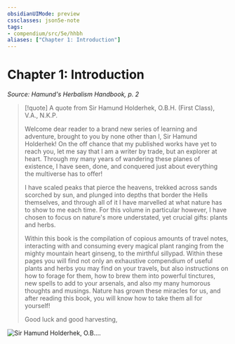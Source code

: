 ```yaml
---
obsidianUIMode: preview
cssclasses: json5e-note
tags:
- compendium/src/5e/hhbh
aliases: ["Chapter 1: Introduction"]
---
```

# Chapter 1: Introduction
*Source: Hamund's Herbalism Handbook, p. 2* 

> [!quote] A quote from Sir Hamund Holderhek, O.B.H. (First Class), V.A., N.K.P.  
> 
> Welcome dear reader to a brand new series of learning and adventure, brought to you by none other than I, Sir Hamund Holderhek! On the off chance that my published works have yet to reach you, let me say that I am a writer by trade, but an explorer at heart. Through my many years of wandering these planes of existence, I have seen, done, and conquered just about everything the multiverse has to offer!
> 
> I have scaled peaks that pierce the heavens, trekked across sands scorched by sun, and plunged into depths that border the Hells themselves, and through all of it I have marvelled at what nature has to show to me each time. For this volume in particular however, I have chosen to focus on nature's more understated, yet crucial gifts: plants and herbs.
> 
> Within this book is the compilation of copious amounts of travel notes, interacting with and consuming every magical plant ranging from the mighty mountain heart ginseng, to the mirthful sillypad. Within these pages you will find not only an exhaustive compendium of useful plants and herbs you may find on your travels, but also instructions on how to forage for them, how to brew them into powerful tinctures, new spells to add to your arsenals, and also my many humorous thoughts and musings. Nature has grown these miracles for us, and after reading this book, you will know how to take them all for yourself!
> 
> Good luck and good harvesting,

![Sir Hamund Holderhek, O.B....](https://raw.githubusercontent.com/TheGiddyLimit/homebrew/master/_img/HHH/HHbH/Hamund.webp#center "Sir Hamund Holderhek, O.B.H. (First Class), V.A., N.K.P.")